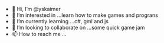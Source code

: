 - 👋 Hi, I’m @yskaimer
- 👀 I’m interested in ...learn how to make games and prograns
- 🌱 I’m currently learning ...c#, gml and js
- 💞️ I’m looking to collaborate on ...some quick game jam
- 📫 How to reach me ...

<!---
yskaimer/yskaimer is a ✨ special ✨ repository because its `README.md` (this file) appears on your GitHub profile.
You can click the Preview link to take a look at your changes.
--->
